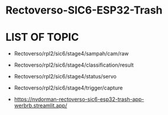 # Rectoverso-SIC6-ESP32-Trash

# LIST OF TOPIC

- Rectoverso/rpl2/sic6/stage4/sampah/cam/raw
- Rectoverso/rpl2/sic6/stage4/classification/result
- Rectoverso/rpl2/sic6/stage4/status/servo
- Rectoverso/rpl2/sic6/stage4/trigger/capture

- https://nvdorman-rectoverso-sic6-esp32-trash-app-werbrb.streamlit.app/
